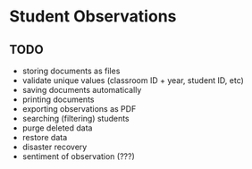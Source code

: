 # Student Observations

## TODO
- storing documents as files
- validate unique values (classroom ID + year, student ID, etc)
- saving documents automatically
- printing documents
- exporting observations as PDF
- searching (filtering) students
- purge deleted data
- restore data
- disaster recovery
- sentiment of observation (???)
